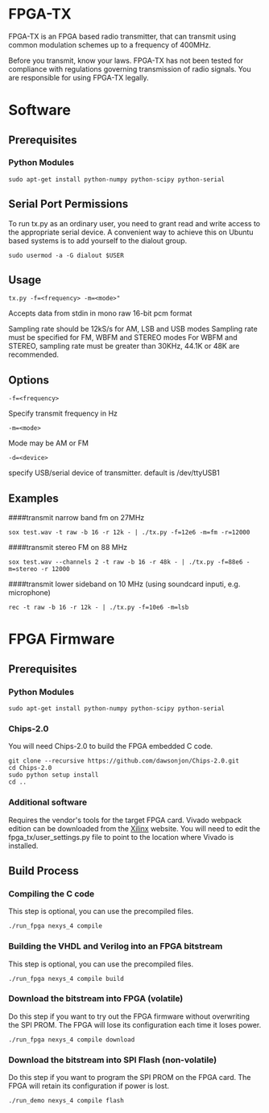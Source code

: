 FPGA-TX
=======

FPGA-TX is an FPGA based radio transmitter, that can transmit using common
modulation schemes up to a frequency of 400MHz. 

Before you transmit, know your laws. FPGA-TX has not been tested for compliance
with regulations governing transmission of radio signals. You are responsible
for using FPGA-TX legally.


Software
========

Prerequisites
-------------

### Python Modules

```
sudo apt-get install python-numpy python-scipy python-serial
```

Serial Port Permissions
-----------------------

To run tx.py as an ordinary user, you need to grant read and write access to
the appropriate serial device. A convenient way to achieve this on Ubuntu based
systems is to add yourself to the dialout group.

```
sudo usermod -a -G dialout $USER
```

Usage
-----

```
tx.py -f=<frequency> -m=<mode>"
```

Accepts data from stdin in mono raw 16-bit pcm format

Sampling rate should be 12kS/s for AM, LSB and USB modes
Sampling rate must be specified for FM, WBFM and STEREO modes
For WBFM and STEREO, sampling rate must be greater than 30KHz,
44.1K or 48K are recommended.

Options
-------

```
-f=<frequency>
```

Specify transmit frequency in Hz

```
-m=<mode>
```

Mode may be AM or FM

```
-d=<device>
```

specify USB/serial device of transmitter. default is /dev/ttyUSB1

Examples
--------


####transmit narrow band fm on 27MHz 
```
sox test.wav -t raw -b 16 -r 12k - | ./tx.py -f=12e6 -m=fm -r=12000
```

####transmit stereo FM on 88 MHz
```
sox test.wav --channels 2 -t raw -b 16 -r 48k - | ./tx.py -f=88e6 -m=stereo -r 12000
```

####transmit lower sideband on 10 MHz (using soundcard inputi, e.g. microphone)
```
rec -t raw -b 16 -r 12k - | ./tx.py -f=10e6 -m=lsb
```

FPGA Firmware
=============

Prerequisites
-------------

### Python Modules

```
sudo apt-get install python-numpy python-scipy python-serial
```

### Chips-2.0
You will need Chips-2.0 to build the FPGA embedded C code.

```
git clone --recursive https://github.com/dawsonjon/Chips-2.0.git
cd Chips-2.0
sudo python setup install
cd ..
```

### Additional software
Requires the vendor's tools for the target FPGA card. Vivado webpack edition
can be downloaded from the [Xilinx](www.xilinx.com) website. You will need to
edit the fpga_tx/user_settings.py file to point to the location where Vivado is
installed.

Build Process
-------------

### Compiling the C code
This step is optional, you can use the precompiled files.

```
./run_fpga nexys_4 compile
```

### Building the VHDL and Verilog into an FPGA bitstream
This step is optional, you can use the precompiled files.

```
./run_fpga nexys_4 compile build
```

### Download the bitstream into FPGA (volatile)
Do this step if you want to try out the FPGA firmware without overwriting the SPI PROM.
The FPGA will lose its configuration each time it loses power.

```
./run_fpga nexys_4 compile download
```

### Download the bitstream into SPI Flash (non-volatile)
Do this step if you want to program the SPI PROM on the FPGA card.
The FPGA will retain its configuration if power is lost.

```
./run_demo nexys_4 compile flash
```
